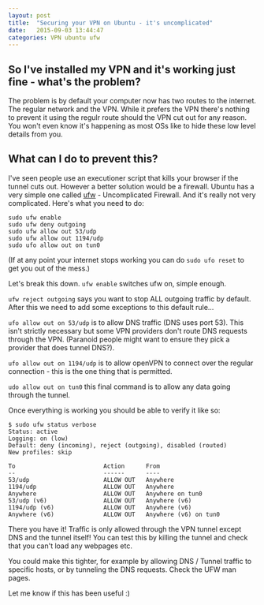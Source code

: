 ```yaml
---
layout: post
title:  "Securing your VPN on Ubuntu - it's uncomplicated"
date:   2015-09-03 13:44:47
categories: VPN ubuntu ufw
---
```


## So I've installed my VPN and it's working just fine - what's the problem?

The problem is by default your computer now has two routes to the internet. The regular network and the VPN. While it prefers the VPN there's nothing to prevent it using the regulr route should the VPN cut out for any reason. You won't even know it's happening as most OSs like to hide these low level details from you.

## What can I do to prevent this?

I've seen people use an executioner script that kills your browser if the tunnel cuts out. However a better solution would be a firewall. Ubuntu has a very simple one called [ufw](https://help.ubuntu.com/community/UFW) - Uncomplicated Firewall. And it's really not very complicated. Here's what you need to do:

    sudo ufw enable
    sudo ufw deny outgoing
    sudo ufw allow out 53/udp
    sudo ufw allow out 1194/udp
    sudo ufo allow out on tun0

(If at any point your internet stops working you can do ```sudo ufo reset``` to get you out of the mess.)

Let's break this down. ```ufw enable``` switches ufw on, simple enough.

```ufw reject outgoing``` says you want to stop ALL outgoing traffic by default. After this we need to add some exceptions to this default rule...

```ufo allow out on 53/udp``` is to allow DNS traffic (DNS uses port 53). This isn't strictly necessary but some VPN providers don't route DNS requests through the VPN. (Paranoid people might want to ensure they pick a provider that does tunnel DNS?).


```ufo allow out on 1194/udp``` is to allow openVPN to connect over the regular connection - this is the one thing that is permitted.

```udo allow out on tun0``` this final command is to allow any data going through the tunnel.

Once everything is working you should be able to verify it like so:

    $ sudo ufw status verbose
    Status: active
    Logging: on (low)
    Default: deny (incoming), reject (outgoing), disabled (routed)
    New profiles: skip
    
    To                         Action      From
    --                         ------      ----
    53/udp                     ALLOW OUT   Anywhere
    1194/udp                   ALLOW OUT   Anywhere
    Anywhere                   ALLOW OUT   Anywhere on tun0
    53/udp (v6)                ALLOW OUT   Anywhere (v6)
    1194/udp (v6)              ALLOW OUT   Anywhere (v6)
    Anywhere (v6)              ALLOW OUT   Anywhere (v6) on tun0

There you have it! Traffic is only allowed through the VPN tunnel except DNS and the tunnel itself! You can test this by killing the tunnel and check that you can't load any webpages etc.

You could make this tighter, for example by allowing DNS / Tunnel traffic to specific hosts, or by tunneling the DNS requests. Check the UFW man pages.

Let me know if this has been useful :)
